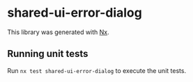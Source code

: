 # shared-ui-error-dialog

This library was generated with [Nx](https://nx.dev).

## Running unit tests

Run `nx test shared-ui-error-dialog` to execute the unit tests.
